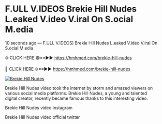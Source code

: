 # F.ULL V.IDEOS Brekie Hill Nudes L.eaked V.ideo V.iral On S.ocial M.edia

10 seconds ago — F.ULL V.IDEOS] Brekie Hill Nudes L.eaked V.ideo V.iral On S.ocial M.edia

🌐 CLICK HERE 🟢==►► https://hmhmed.com/brekie-hill-nudes

🔴 CLICK HERE 🌐==►► https://hmhmed.com/brekie-hill-nudes

[![Brekie Hill Nudes](https://i.imgur.com/dJHk4Zq.gif)](https://hmhmed.com/brekie-hill-nudes)

Brekie Hill Nudes video took the internet by storm and amazed viewers on various social media platforms. Brekie Hill Nudes, a young and talented digital creator, recently became famous thanks to this interesting video.

Brekie Hill Nudes video instagram

Brekie Hill Nudes video official twitter